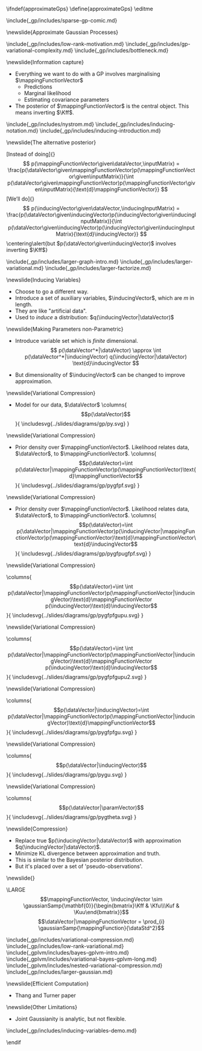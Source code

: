 \ifndef{approximateGps}
\define{approximateGps}
\editme

\include{_gp/includes/sparse-gp-comic.md}

\newslide{Approximate Gaussian Processes}


\include{_gp/includes/low-rank-motivation.md}
\include{_gp/includes/gp-variational-complexity.md}
\include{_gp/includes/bottleneck.md}

\newslide{Information capture}

* Everything we want to do with a GP involves marginalising $\mappingFunctionVector$
  * Predictions
  * Marginal likelihood
  * Estimating covariance parameters
* The posterior of $\mappingFunctionVector$ is the central object. This
means inverting $\Kff$.

\include{_gp/includes/nystrom.md}
\include{_gp/includes/inducing-notation.md}
\include{_gp/includes/inducing-introduction.md}

\newslide{The alternative posterior}

[Instead of doing]{}
$$
p(\mappingFunctionVector\given\dataVector,\inputMatrix) = \frac{p(\dataVector\given\mappingFunctionVector)p(\mappingFunctionVector\given\inputMatrix)}{\int p(\dataVector\given\mappingFunctionVector)p(\mappingFunctionVector\given\inputMatrix){\text{d}\mappingFunctionVector}}
$$
[We’ll do]{}
$$
p(\inducingVector\given\dataVector,\inducingInputMatrix) = \frac{p(\dataVector\given\inducingVector)p(\inducingVector\given\inducingInputMatrix)}{\int p(\dataVector\given\inducingVector)p(\inducingVector\given\inducingInputMatrix){\text{d}\inducingVector}}
$$
\centering\alert{but $p(\dataVector\given\inducingVector)$ involves inverting $\Kff$}

<!--Flexible Parametric Approximation-->

\include{_gp/includes/larger-graph-intro.md}
\include{_gp/includes/larger-variational.md}
\include{_gp/includes/larger-factorize.md}

\newslide{Inducing Variables}

* Choose to go a different way.
* Introduce a set of auxiliary variables, $\inducingVector$, which are $m$ in length.
* They are like "artificial data".
* Used to *induce* a distribution: $q(\inducingVector|\dataVector)$

\newslide{Making Parameters non-Parametric}

* Introduce variable set which is *finite* dimensional.
$$
p(\dataVector^*|\dataVector) \approx \int p(\dataVector^*|\inducingVector) q(\inducingVector|\dataVector) \text{d}\inducingVector
$$

* But dimensionality of $\inducingVector$ can be changed to improve approximation.

\newslide{Variational Compression}

* Model for our data, $\dataVector$
\columns{
$$p(\dataVector)$$
}{
\includesvg{../slides/diagrams/gp/py.svg}
}

\newslide{Variational Compression}

* Prior density over $\mappingFunctionVector$. Likelihood relates data, $\dataVector$, to $\mappingFunctionVector$.
\columns{
$$p(\dataVector)=\int p(\dataVector|\mappingFunctionVector)p(\mappingFunctionVector)\text{d}\mappingFunctionVector$$
}{
\includesvg{../slides/diagrams/gp/pygfpf.svg}
}

\newslide{Variational Compression}

* Prior density over $\mappingFunctionVector$. Likelihood relates data, $\dataVector$, to $\mappingFunctionVector$.
\columns{
$$p(\dataVector)=\int p(\dataVector|\mappingFunctionVector)p(\inducingVector|\mappingFunctionVector)p(\mappingFunctionVector)\text{d}\mappingFunctionVector\text{d}\inducingVector$$
}{
\includesvg{../slides/diagrams/gp/pygfpugfpf.svg}
}

\newslide{Variational Compression}

\columns{
$$p(\dataVector)=\int \int p(\dataVector|\mappingFunctionVector)p(\mappingFunctionVector|\inducingVector)\text{d}\mappingFunctionVector p(\inducingVector)\text{d}\inducingVector$$
}{
\includesvg{../slides/diagrams/gp/pygfpfgupu.svg}
}

\newslide{Variational Compression}

\columns{
$$p(\dataVector)=\int \int p(\dataVector|\mappingFunctionVector)p(\mappingFunctionVector|\inducingVector)\text{d}\mappingFunctionVector p(\inducingVector)\text{d}\inducingVector$$
}{
\includesvg{../slides/diagrams/gp/pygfpfgupu2.svg}
}

\newslide{Variational Compression}

\columns{
$$p(\dataVector|\inducingVector)=\int p(\dataVector|\mappingFunctionVector)p(\mappingFunctionVector|\inducingVector)\text{d}\mappingFunctionVector$$
}{
\includesvg{../slides/diagrams/gp/pygfpfgu.svg}
}

\newslide{Variational Compression}

\columns{
$$p(\dataVector|\inducingVector)$$
}{
\includesvg{../slides/diagrams/gp/pygu.svg}
}

\newslide{Variational Compression}

\columns{
$$p(\dataVector|\paramVector)$$
}{
\includesvg{../slides/diagrams/gp/pygtheta.svg}
}

\newslide{Compression}

* Replace true $p(\inducingVector|\dataVector)$ with approximation $q(\inducingVector|\dataVector)$.
* Minimize KL divergence between approximation and truth.
* This is similar to the Bayesian posterior distribution.
* But it's placed over a set of 'pseudo-observations'.


\newslide{}

\LARGE$$\mappingFunctionVector, \inducingVector \sim \gaussianSamp{\mathbf{0}}{\begin{bmatrix}\Kff & \Kfu\\\Kuf & \Kuu\end{bmatrix}}$$
$$\dataVector|\mappingFunctionVector = \prod_{i} \gaussianSamp{\mappingFunction}{\dataStd^2}$$

<!--Variational Compression-->

\include{_gp/includes/variational-compression.md}
\include{_gp/includes/low-rank-variational.md}
\include{_gplvm/includes/bayes-gplvm-intro.md}
\include{_gplvm/includes/variational-bayes-gplvm-long.md}
\include{_gplvm/includes/nested-variational-compression.md}
\include{_gp/includes/larger-gaussian.md}

\newslide{Efficient Computation}

* Thang and Turner paper

\newslide{Other Limitations}

* Joint Gaussianity is analytic, but not flexible.

\include{_gp/includes/inducing-variables-demo.md}

\endif
